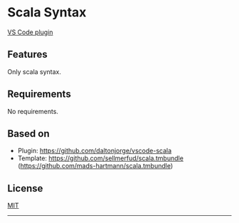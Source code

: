 # Scala Syntax

[VS Code plugin](https://marketplace.visualstudio.com/items?itemName=nicolasstucki.scala)

## Features

Only scala syntax.

## Requirements

No requirements.

## Based on
* Plugin: https://github.com/daltonjorge/vscode-scala
* Template: https://github.com/sellmerfud/scala.tmbundle (https://github.com/mads-hartmann/scala.tmbundle)

## License
[MIT](LICENSE)

-----------------------------------------------------------------------------------------------------------
